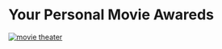 <h1>Your Personal Movie Awareds</h1>
<a href='https://northamericanmovieawareds.netlify.app/'><img src='./src/Images/project.png' alt='movie theater' /></a>